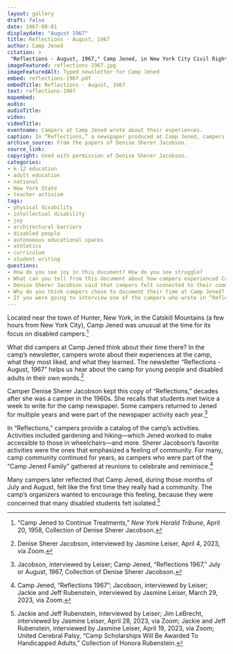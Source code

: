 ```yaml
--- 
layout: gallery
draft: false
date: 1967-08-01
displaydate: "August 1967"
title: Reflections - August, 1967
author: Camp Jened
citation: >
 "Reflections - August, 1967," Camp Jened, in New York City Civil Rights History Project, Accessed: [Month Day, Year], https://nyccivilrightshistory.org/gallery/reflections-1967.
imageFeatured: reflections-1967.jpg
imageFeaturedAlt: Typed newsletter for Camp Jened
embed: reflections-1967.pdf
embedTitle: Reflections - August, 1967
text: reflections-1967
mapembed: 
audio: 
audioTitle: 
video: 
videoTitle: 
eventname: Campers at Camp Jened wrote about their experiences.
caption: In “Reflections,” a newspaper produced at Camp Jened, campers told each other about their experiences at camp.
archive_source: From the papers of Denise Sherer Jacobson.
source_link: 
copyright: Used with permission of Denise Sherer Jacobson.
categories:	
- k-12 education
- adult education
- national
- New York State
- teacher activism
tags:
- physical disability
- intellectual disability
- joy
- architectural barriers
- disabled people
- autonomous educational spaces
- athletics
- curriculum
- student writing
questions: 
- How do you see joy in this document? How do you see struggle? 
- What can you tell from this document about how campers experienced Camp Jened? 
- Denise Sherer Jacobson said that campers felt connected to their community at Camp Jened. What can we tell from this document about what created that sense of community at Camp Jened? 
- Why do you think campers chose to document their time at Camp Jened? Why do you think some former campers kept documents about the camp, like “Reflections,” for so long after their time at camp ended? 
- If you were going to interview one of the campers who wrote in “Reflections,” what would you ask them?
--- 
```


Located near the town of Hunter, New York, in the Catskill Mountains (a few hours from New York City), Camp Jened was unusual at the time for its focus on disabled campers.[^1]

What did campers at Camp Jened think about their time there? In the camp’s newsletter, campers wrote about their experiences at the camp, what they most liked, and what they learned. The newsletter “Reflections - August, 1967” helps us hear about the camp for young people and disabled adults in their own words.[^2]

Camper Denise Sherer Jacobson kept this copy of “Reflections,” decades after she was a camper in the 1960s. She recalls that students met twice a week to write for the camp newspaper. Some campers returned to Jened for multiple years and were part of the newspaper activity each year.[^3]

In “Reflections,” campers provide a catalog of the camp’s activities. Activities included gardening and hiking—which Jened worked to make accessible to those in wheelchairs—and more. Sherer Jacobson’s favorite activities were the ones that emphasized a feeling of community. For many, camp community continued for years, as campers who were part of the “Camp Jened Family” gathered at reunions to celebrate and reminisce.[^4]

Many campers later reflected that Camp Jened, during those months of July and August, felt like the first time they really had a community. The camp’s organizers wanted to encourage this feeling, because they were concerned that many disabled students felt isolated.[^5]

[^1]: “Camp Jened to Continue Treatments,” *New York Herald Tribune*, April 20, 1958,  Collection of Denise Sherer Jacobson.

[^2]: Denise Sherer Jacobson, interviewed by Jasmine Leiser, April 4, 2023, via Zoom.

[^3]: Jacobson, interviewed by Leiser; Camp Jened, “Reflections 1967,” July or August, 1967, Collection of Denise Sherer Jacobson.

[^4]: Camp Jened, “Reflections 1967”; Jacobson, interviewed by Leiser; Jackie and Jeff Rubenstein, interviewed by Jasmine Leiser, March 29, 2023, via Zoom.

[^5]: Jackie and Jeff Rubenstein, interviewed by Leiser; Jim LeBrecht, interviewed by Jasmine Leiser, April 28, 2023, via Zoom; Jackie and Jeff Rubenstein, interviewed by Jasmine Leiser, April 19, 2023, via Zoom; United Cerebral Palsy, “Camp Scholarships Will Be Awarded To Handicapped Adults,” Collection of Honora Rubenstein.

